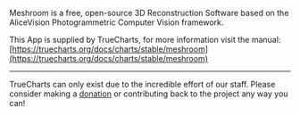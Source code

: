 Meshroom is a free, open-source 3D Reconstruction Software based on the AliceVision Photogrammetric Computer Vision framework.

This App is supplied by TrueCharts, for more information visit the manual: [https://truecharts.org/docs/charts/stable/meshroom](https://truecharts.org/docs/charts/stable/meshroom)

---

TrueCharts can only exist due to the incredible effort of our staff.
Please consider making a [donation](https://truecharts.org/docs/about/sponsor) or contributing back to the project any way you can!
